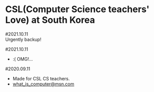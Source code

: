 # CSL(Computer Science teachers' Love) at South Korea

#2021.10.11     
Urgently backup!     
     

#2021.10.11
- :( OMG!... 

#2020.09.11
- Made for CSL CS teachers.
- what_is_computer@msn.com
